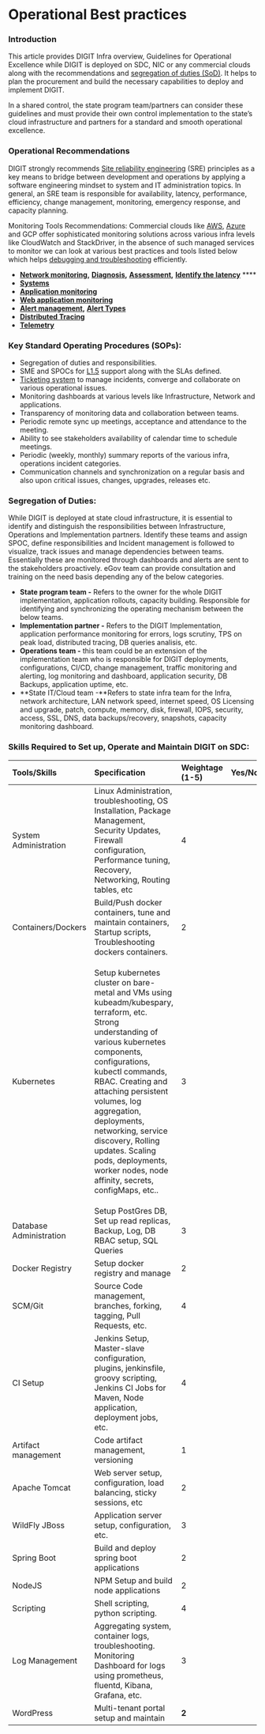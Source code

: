 # Operational Best practices

### **Introduction**

This article provides DIGIT Infra overview, Guidelines for Operational Excellence while DIGIT is deployed on SDC, NIC or any commercial clouds along with the recommendations and [segregation of duties \(SoD\)](https://medium.com/@jeehad.jebeile/devops-and-segregation-of-duties-9c1a1bea022e). It helps to plan the procurement and build the necessary capabilities to deploy and implement DIGIT.

In a shared control, the state program team/partners can consider these guidelines and must provide their own control implementation to the state’s cloud infrastructure and partners for a standard and smooth operational excellence.

### Operational Recommendations

DIGIT strongly recommends [Site reliability engineering](https://medium.com/@alexbmeng/site-reliability-engineering-principals-fd52229bfcd6) \(SRE\) principles as a key means to bridge between development and operations by applying a software engineering mindset to system and IT administration topics.  In general, an SRE team is responsible for availability, latency, performance, efficiency, change management, monitoring, emergency response, and capacity planning.   


Monitoring Tools Recommendations: Commercial clouds like [AWS](https://aws.amazon.com/cloudwatch/), [Azure](https://adinermie.com/azure-monitoring-tools-explained-part-10-network-watcher/) and GCP offer sophisticated monitoring solutions across various infra levels like CloudWatch and StackDriver, in the absence of such managed services to monitor we can look at various best practices and tools listed below which helps [debugging and troubleshooting](https://raygun.com/blog/best-practices-microservices/) efficiently.

* [**Network monitoring**](https://www.dnsstuff.com/network-scanning)**,** [**Diagnosis**](https://www.dnsstuff.com/network-troubleshooting-steps)**,** [**Assessment**](https://www.dnsstuff.com/best-network-assessment-tools-and-network-assessment-checklist)**,**  [**Identify the latency**](https://www.dnsstuff.com/network-latency) ****
* [**Systems**](https://www.dnsstuff.com/systems)
* [**Application monitoring**](https://medium.com/@Alibaba_Cloud/system-monitoring-using-prometheus-and-grafana-8007d3aaf400)
* [**Web application monitoring**](https://medium.com/flask-monitoringdashboard-turtorial/monitor-your-flask-web-application-automatically-with-flask-monitoring-dashboard-d8990676ce83)
* [**Alert management**](https://medium.com/@abhishekbhardwaj510/alertmanager-integration-in-prometheus-197e03bfabdf)**,** [**Alert Types**](https://awesome-prometheus-alerts.grep.to/rules.html)
* [**Distributed Tracing**](https://medium.com/velotio-perspectives/a-comprehensive-tutorial-to-implementing-opentracing-with-jaeger-a01752e1a8ce)
* [**Telemetry**](https://medium.com/jaegertracing/jaeger-and-opentelemetry-1846f701d9f2)

### **Key Standard Operating Procedures \(SOPs\):**

* Segregation of duties and responsibilities.
* SME and SPOCs for [L1.5](https://www.quora.com/What-is-L1-5-support-in-the-IT-industry-especially-in-Cognizant-What-is-the-scope-in-this-type-of-project) support along with the SLAs defined.
* [Ticketing system](https://medium.com/swlh/incident-management-process-5655ba586cf4) to manage incidents, converge and collaborate on various operational issues.
* Monitoring dashboards at various levels like Infrastructure, Network and applications.
* Transparency of monitoring data and collaboration between teams.
* Periodic remote sync up meetings, acceptance and attendance to the meeting.
* Ability to see stakeholders availability of calendar time to schedule meetings.
* Periodic \(weekly, monthly\) summary reports of the various infra, operations incident categories.
* Communication channels and synchronization on a regular basis and also upon critical issues, changes, upgrades, releases etc.

### **Segregation of Duties:** 

While DIGIT is deployed at state cloud infrastructure, it is essential to identify and distinguish the responsibilities between Infrastructure, Operations and Implementation partners. Identify these teams and assign SPOC, define responsibilities and Incident management is followed to visualize, track issues and manage dependencies between teams. Essentially these are monitored through dashboards and alerts are sent to the stakeholders proactively. eGov team can provide consultation and training on the need basis depending any of the below categories.

* **State program team -** Refers to the owner for the whole DIGIT implementation, application rollouts, capacity building. Responsible for identifying and synchronizing the operating mechanism between the below teams. 
* **Implementation partner -** Refers to the DIGIT Implementation, application performance monitoring for errors, logs scrutiny, TPS on peak load, distributed tracing, DB queries analisis, etc. 
* **Operations team -** this team could be an extension of the implementation team who is responsible for DIGIT deployments, configurations, CI/CD, change management, traffic monitoring and alerting, log monitoring and dashboard, application security, DB Backups, application uptime, etc.
* **State IT/Cloud team -**Refers to state infra team for the Infra, network architecture, LAN network speed, internet speed, OS Licensing and upgrade, patch, compute, memory, disk, firewall, IOPS, security, access, SSL, DNS, data backups/recovery, snapshots, capacity monitoring dashboard.  

### **Skills Required to Set up, Operate and Maintain DIGIT on SDC:**

<table>
  <thead>
    <tr>
      <th style="text-align:left"><b>Tools/Skills</b>
      </th>
      <th style="text-align:left"><b>Specification</b>
      </th>
      <th style="text-align:left"><b>Weightage (1-5)</b>
      </th>
      <th style="text-align:left"><b>Yes/No</b>
      </th>
    </tr>
  </thead>
  <tbody>
    <tr>
      <td style="text-align:left">System Administration</td>
      <td style="text-align:left">Linux Administration, troubleshooting, OS Installation, Package Management,
        Security Updates, Firewall configuration, Performance tuning, Recovery,
        Networking, Routing tables, etc</td>
      <td style="text-align:left">4</td>
      <td style="text-align:left"></td>
    </tr>
    <tr>
      <td style="text-align:left">Containers/Dockers</td>
      <td style="text-align:left">Build/Push docker containers, tune and maintain containers, Startup scripts,
        Troubleshooting dockers containers.</td>
      <td style="text-align:left">2</td>
      <td style="text-align:left"></td>
    </tr>
    <tr>
      <td style="text-align:left">Kubernetes</td>
      <td style="text-align:left">
        <p>Setup kubernetes cluster on bare-metal and VMs using kubeadm/kubespary,
          terraform, etc. Strong understanding of various kubernetes components,
          configurations, kubectl commands, RBAC. Creating and attaching persistent
          volumes, log aggregation, deployments, networking, service discovery, Rolling
          updates. Scaling pods, deployments, worker nodes, node affinity, secrets,
          configMaps, etc..</p>
        <p></p>
      </td>
      <td style="text-align:left">3</td>
      <td style="text-align:left"></td>
    </tr>
    <tr>
      <td style="text-align:left">Database Administration</td>
      <td style="text-align:left">Setup PostGres DB, Set up read replicas, Backup, Log, DB RBAC setup, SQL
        Queries</td>
      <td style="text-align:left">3</td>
      <td style="text-align:left"></td>
    </tr>
    <tr>
      <td style="text-align:left">Docker Registry</td>
      <td style="text-align:left">Setup docker registry and manage</td>
      <td style="text-align:left">2</td>
      <td style="text-align:left"></td>
    </tr>
    <tr>
      <td style="text-align:left">SCM/Git</td>
      <td style="text-align:left">Source Code management, branches, forking, tagging, Pull Requests, etc.</td>
      <td
      style="text-align:left">4</td>
        <td style="text-align:left"></td>
    </tr>
    <tr>
      <td style="text-align:left">CI Setup</td>
      <td style="text-align:left">Jenkins Setup, Master-slave configuration, plugins, jenkinsfile, groovy
        scripting, Jenkins CI Jobs for Maven, Node application, deployment jobs,
        etc.</td>
      <td style="text-align:left">4</td>
      <td style="text-align:left"></td>
    </tr>
    <tr>
      <td style="text-align:left">Artifact management</td>
      <td style="text-align:left">Code artifact management, versioning</td>
      <td style="text-align:left">1</td>
      <td style="text-align:left"></td>
    </tr>
    <tr>
      <td style="text-align:left">Apache Tomcat</td>
      <td style="text-align:left">Web server setup, configuration, load balancing, sticky sessions, etc</td>
      <td
      style="text-align:left">2</td>
        <td style="text-align:left"></td>
    </tr>
    <tr>
      <td style="text-align:left">WildFly JBoss</td>
      <td style="text-align:left">Application server setup, configuration, etc.</td>
      <td style="text-align:left">3</td>
      <td style="text-align:left"></td>
    </tr>
    <tr>
      <td style="text-align:left">Spring Boot</td>
      <td style="text-align:left">Build and deploy spring boot applications</td>
      <td style="text-align:left">2</td>
      <td style="text-align:left"></td>
    </tr>
    <tr>
      <td style="text-align:left">NodeJS</td>
      <td style="text-align:left">NPM Setup and build node applications</td>
      <td style="text-align:left">2</td>
      <td style="text-align:left"></td>
    </tr>
    <tr>
      <td style="text-align:left">Scripting</td>
      <td style="text-align:left">Shell scripting, python scripting.</td>
      <td style="text-align:left">4</td>
      <td style="text-align:left"></td>
    </tr>
    <tr>
      <td style="text-align:left">Log Management</td>
      <td style="text-align:left">Aggregating system, container logs, troubleshooting. Monitoring Dashboard
        for logs using prometheus, fluentd, Kibana, Grafana, etc.</td>
      <td style="text-align:left">3</td>
      <td style="text-align:left"></td>
    </tr>
    <tr>
      <td style="text-align:left">WordPress</td>
      <td style="text-align:left">Multi-tenant portal setup and maintain</td>
      <td style="text-align:left"><b>2</b>
      </td>
      <td style="text-align:left"></td>
    </tr>
  </tbody>
</table>

